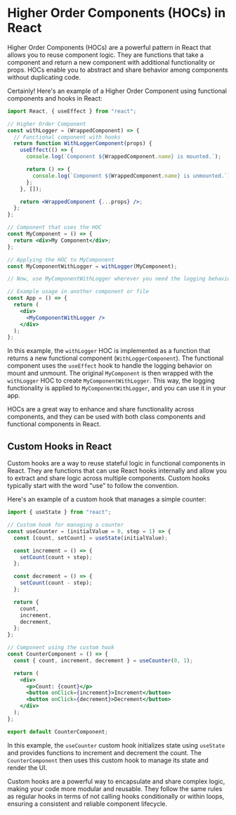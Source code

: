 # Higher Order Components (HOCs) in React

Higher Order Components (HOCs) are a powerful pattern in React that allows you to reuse component logic. They are functions that take a component and return a new component with additional functionality or props. HOCs enable you to abstract and share behavior among components without duplicating code.

Certainly! Here's an example of a Higher Order Component using functional components and hooks in React:

```jsx
import React, { useEffect } from "react";

// Higher Order Component
const withLogger = (WrappedComponent) => {
  // Functional component with hooks
  return function WithLoggerComponent(props) {
    useEffect(() => {
      console.log(`Component ${WrappedComponent.name} is mounted.`);

      return () => {
        console.log(`Component ${WrappedComponent.name} is unmounted.`);
      };
    }, []);

    return <WrappedComponent {...props} />;
  };
};

// Component that uses the HOC
const MyComponent = () => {
  return <div>My Component</div>;
};

// Applying the HOC to MyComponent
const MyComponentWithLogger = withLogger(MyComponent);

// Now, use MyComponentWithLogger wherever you need the logging behavior

// Example usage in another component or file
const App = () => {
  return (
    <div>
      <MyComponentWithLogger />
    </div>
  );
};
```

In this example, the `withLogger` HOC is implemented as a function that returns a new functional component (`WithLoggerComponent`). The functional component uses the `useEffect` hook to handle the logging behavior on mount and unmount. The original `MyComponent` is then wrapped with the `withLogger` HOC to create `MyComponentWithLogger`. This way, the logging functionality is applied to `MyComponentWithLogger`, and you can use it in your app.

HOCs are a great way to enhance and share functionality across components, and they can be used with both class components and functional components in React.

## Custom Hooks in React

Custom hooks are a way to reuse stateful logic in functional components in React. They are functions that can use React hooks internally and allow you to extract and share logic across multiple components. Custom hooks typically start with the word "use" to follow the convention.

Here's an example of a custom hook that manages a simple counter:

```jsx
import { useState } from "react";

// Custom hook for managing a counter
const useCounter = (initialValue = 0, step = 1) => {
  const [count, setCount] = useState(initialValue);

  const increment = () => {
    setCount(count + step);
  };

  const decrement = () => {
    setCount(count - step);
  };

  return {
    count,
    increment,
    decrement,
  };
};

// Component using the custom hook
const CounterComponent = () => {
  const { count, increment, decrement } = useCounter(0, 1);

  return (
    <div>
      <p>Count: {count}</p>
      <button onClick={increment}>Increment</button>
      <button onClick={decrement}>Decrement</button>
    </div>
  );
};

export default CounterComponent;
```

In this example, the `useCounter` custom hook initializes state using `useState` and provides functions to increment and decrement the count. The `CounterComponent` then uses this custom hook to manage its state and render the UI.

Custom hooks are a powerful way to encapsulate and share complex logic, making your code more modular and reusable. They follow the same rules as regular hooks in terms of not calling hooks conditionally or within loops, ensuring a consistent and reliable component lifecycle.
